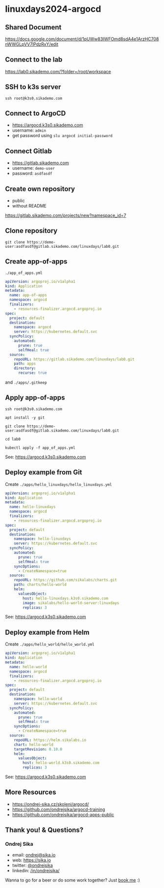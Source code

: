 # linuxdays2024-argocd

## Shared Document

https://docs.google.com/document/d/1pUWw83IWFOmd8sdA4e1ArzHC708nWWGLpVV7lPdzRxY/edit

## Connect to the lab

https://lab0.sikademo.com/?folder=/root/workspace

## SSH to k3s server

```
ssh root@k3s0.sikademo.com
```

## Connect to ArgoCD

- https://argocd.k3s0.sikademo.com
- username: `admin`
- get password using `slu argocd initial-password`

## Connect Gitlab

- https://gitlab.sikademo.com
- username: `demo-user`
- password: `asdfasdf`

## Create own repository

- public
- without README

https://gitlab.sikademo.com/projects/new?namespace_id=7

## Clone repository

```
git clone https://demo-user:asdfasdf@gitlab.sikademo.com/linuxdays/lab0.git
```

## Create app-of-apps

`./app_of_apps.yml`

```yaml
apiVersion: argoproj.io/v1alpha1
kind: Application
metadata:
  name: app-of-apps
  namespace: argocd
  finalizers:
    - resources-finalizer.argocd.argoproj.io
spec:
  project: default
  destination:
    namespace: argocd
    server: https://kubernetes.default.svc
  syncPolicy:
    automated:
      prune: true
      selfHeal: true
  source:
    repoURL: https://gitlab.sikademo.com/linuxdays/lab0.git
    path: apps
    directory:
      recurse: true
```

and `./apps/.gitkeep`


## Apply app-of-apps

```
ssh root@k3s0.sikademo.com
```

```
apt install -y git
```

```
git clone https://demo-user:asdfasdf@gitlab.sikademo.com/linuxdays/lab0.git
```

```
cd lab0
```

```
kubectl apply -f app_of_apps.yml
```

See: https://argocd.k3s0.sikademo.com

## Deploy example from Git

Create `./apps/hello_linuxdays/hello_linuxdays.yml`

```yaml
apiVersion: argoproj.io/v1alpha1
kind: Application
metadata:
  name: hello-linuxdays
  namespace: argocd
  finalizers:
    - resources-finalizer.argocd.argoproj.io
spec:
  project: default
  destination:
    namespace: hello-linuxdays
    server: https://kubernetes.default.svc
  syncPolicy:
    automated:
      prune: true
      selfHeal: true
    syncOptions:
      - CreateNamespace=true
  source:
    repoURL: https://github.com/sikalabs/charts.git
    path: charts/hello-world
    helm:
      valuesObject:
        host: hello-linuxdays.k3s0.sikademo.com
        image: sikalabs/hello-world-server:linuxdays
        replicas: 3
```

See: https://argocd.k3s0.sikademo.com

## Deploy example from Helm

Create `./apps/hello_world/hello_world.yml`

```yaml
apiVersion: argoproj.io/v1alpha1
kind: Application
metadata:
  name: hello-world
  namespace: argocd
  finalizers:
    - resources-finalizer.argocd.argoproj.io
spec:
  project: default
  destination:
    namespace: hello-world
    server: https://kubernetes.default.svc
  syncPolicy:
    automated:
      prune: true
      selfHeal: true
    syncOptions:
      - CreateNamespace=true
  source:
    repoURL: https://helm.sikalabs.io
    chart: hello-world
    targetRevision: 0.10.0
    helm:
      valuesObject:
        host: hello-world.k3s0.sikademo.com
        replicas: 3
```

See: https://argocd.k3s0.sikademo.com

## More Resources

- https://ondrej-sika.cz/skoleni/argocd/
- https://github.com/ondrejsika/argocd-training
- https://github.com/ondrejsika/argocd-apps-public

## Thank you! & Questions?

### Ondrej Sika

- email: <ondrej@sika.io>
- web: <https://sika.io>
- twitter: [@ondrejsika](https://twitter.com/ondrejsika)
- linkedin: [/in/ondrejsika/](https://linkedin.com/in/ondrejsika/)

Wanna to go for a beer or do some work together? Just [book me](https://book-me.sika.io) :)
